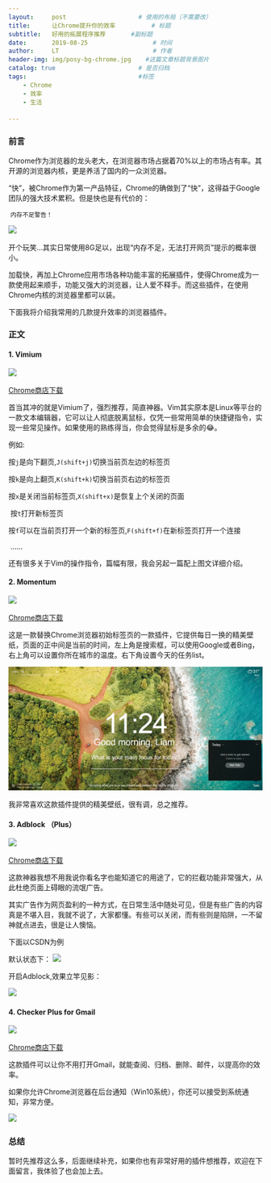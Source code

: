 ```yaml
---
layout:     post                   	# 使用的布局（不需要改）
title:      让Chrome提升你的效率          # 标题 
subtitle:   好用的拓展程序推荐 		#副标题
date:       2019-08-25              	# 时间
author:     LT                      	# 作者
header-img: img/posy-bg-chrome.jpg    #这篇文章标题背景图片
catalog: true                       # 是否归档
tags:                               #标签
    - Chrome
    - 效率
    - 生活

---
```


###  前言
Chrome作为浏览器的龙头老大，在浏览器市场占据着70%以上的市场占有率。其开源的浏览器内核，更是养活了国内的一众浏览器。

“快”，被Chrome作为第一产品特征，Chrome的确做到了“快”，这得益于Google团队的强大技术累积。但是快也是有代价的：

​	`内存不足警告！`

![](https://cdn.jsdelivr.net/gh/realLiamTurner/Image-Hosting-Service/blog/img/2019-8-25/ram.png)



开个玩笑…其实日常使用8G足以，出现“内存不足，无法打开网页”提示的概率很小。

加载快，再加上Chrome应用市场各种功能丰富的拓展插件，使得Chrome成为一款使用起来顺手，功能又强大的浏览器，让人爱不释手。而这些插件，在使用Chrome内核的浏览器里都可以装。

下面我将介绍我常用的几款提升效率的浏览器插件。



### 正文
#### 1. Vimium

![](https://cdn.jsdelivr.net/gh/realLiamTurner/Image-Hosting-Service/blog/img/2019-8-25/vimium.png)

[Chrome商店下载](https://chrome.google.com/webstore/detail/vimium/dbepggeogbaibhgnhhndojpepiihcmeb)

首当其冲的就是Vimium了，强烈推荐，简直神器。Vim其实原本是Linux等平台的一款文本编辑器，它可以让人彻底脱离鼠标，仅凭一些常用简单的快捷键指令，实现一些常见操作。如果使用的熟练得当，你会觉得鼠标是多余的😂。

例如:

​	按`j`是向下翻页,`J(shift+j)`切换当前页左边的标签页

​	按`k`是向上翻页,`K(shift+k)`切换当前页右边的标签页

​	按`x`是关闭当前标签页,`X(shift+x)`是恢复上个关闭的页面

​	按`t`打开新标签页

​	按`f`可以在当前页打开一个新的标签页,`F(shift+f)`在新标签页打开一个连接

​	......

还有很多关于Vim的操作指令，篇幅有限，我会另起一篇配上图文详细介绍。

#### 2. Momentum

![](https://cdn.jsdelivr.net/gh/realLiamTurner/Image-Hosting-Service/blog/img/2019-8-25/momentum2.png)

[Chrome商店下载](https://chrome.google.com/webstore/detail/momentum/laookkfknpbbblfpciffpaejjkokdgca)

这是一款替换Chrome浏览器初始标签页的一款插件，它提供每日一换的精美壁纸，页面的正中间是当前的时间，左上角是搜索框，可以使用Google或者Bing，右上角可以设置你所在城市的温度。右下角设置今天的任务list。

![](/img/momentum.png)

我非常喜欢这款插件提供的精美壁纸，很有调，总之推荐。

#### 3. Adblock （Plus）

![](https://cdn.jsdelivr.net/gh/realLiamTurner/Image-Hosting-Service/blog/img/2019-8-25/adblock.png)

[Chrome商店下载](https://chrome.google.com/webstore/detail/adblock-plus-free-ad-bloc/cfhdojbkjhnklbpkdaibdccddilifddb)

这款神器我想不用我说你看名字也能知道它的用途了，它的拦截功能非常强大，从此杜绝页面上碍眼的流氓广告。

其实广告作为网页盈利的一种方式，在日常生活中随处可见，但是有些广告的内容真是不堪入目，我就不说了，大家都懂。有些可以关闭，而有些则是陷阱，一不留神就点进去，很是让人懊恼。

下面以CSDN为例

默认状态下：
![](https://cdn.jsdelivr.net/gh/realLiamTurner/Image-Hosting-Service/blog/img/2019-8-25/addemo1.png)

开启Adblock,效果立竿见影：

![](https://cdn.jsdelivr.net/gh/realLiamTurner/Image-Hosting-Service/blog/img/2019-8-25/addemo2.png)

#### 4. Checker Plus for Gmail

![](https://cdn.jsdelivr.net/gh/realLiamTurner/Image-Hosting-Service/blog/img/2019-8-25/mail2.png)

[Chrome商店下载](https://chrome.google.com/webstore/detail/checker-plus-for-gmail/oeopbcgkkoapgobdbedcemjljbihmemj)

这款插件可以让你不用打开Gmail，就能查阅、归档、删除、邮件，以提高你的效率。

如果你允许Chrome浏览器在后台通知（Win10系统），你还可以接受到系统通知，非常方便。

![](https://cdn.jsdelivr.net/gh/realLiamTurner/Image-Hosting-Service/blog/img/2019-8-25/mail1.png)


### 总结

暂时先推荐这么多，后面继续补充，如果你也有非常好用的插件想推荐，欢迎在下面留言，我体验了也会加上去。